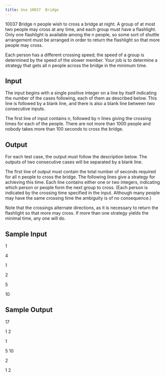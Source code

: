 ```yaml
---
title: Uva 10037  Bridge
---
```


10037 Bridge
n people wish to cross a bridge at night. A group of at most two people may cross at any time, and
each group must have a flashlight. Only one flashlight is available among the n people, so some sort of
shuttle arrangement must be arranged in order to return the flashlight so that more people may cross.

Each person has a different crossing speed; the speed of a group is determined by the speed of the
slower member. Your job is to determine a strategy that gets all n people across the bridge in the
minimum time.

## Input
The input begins with a single positive integer on a line by itself indicating the number of the cases
following, each of them as described below. This line is followed by a blank line, and there is also a
blank line between two consecutive inputs.

The first line of input contains n, followed by n lines giving the crossing times for each of the people.
There are not more than 1000 people and nobody takes more than 100 seconds to cross the bridge.

## Output
For each test case, the output must follow the description below. The outputs of two consecutive cases
will be separated by a blank line.

The first line of output must contain the total number of seconds required for all n people to cross
the bridge. The following lines give a strategy for achieving this time. Each line contains either one or
two integers, indicating which person or people form the next group to cross. (Each person is indicated
by the crossing time specified in the input. Although many people may have the same crossing time
the ambiguity is of no consequence.)

Note that the crossings alternate directions, as it is necessary to return the flashlight so that more
may cross. If more than one strategy yields the minimal time, any one will do.

## Sample Input
<p>1</p><p></p><p>4</p><p>1</p><p>2</p><p>5</p><p>10</p><p></p>

## Sample Output
<p>17</p><p>1 2</p><p>1</p><p>5 10</p><p>2</p><p>1 2</p>